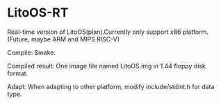 # LitoOS-RT
Real-time version of LitoOS(plan).Currently only support x86 platform.(Future, maybe ARM and MIPS RISC-V)

Compile:
$make.

Compiled result:
One image file named LitoOS.img in 1.44 floppy disk format. 

Adapt:
When adapting to other platform, modify include/stdint.h for data type.
